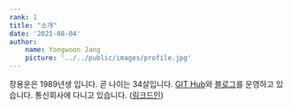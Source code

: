 ```yaml
---
rank: 1
title: "소개" 
date: '2021-08-04'
author:
    name: Yongwoon Jang
    picture: '../../public/images/profile.jpg'
---
```


장용운은 1989년생 입니다. 곧 나이는 34살입니다. [GIT Hub](https://github.com/YongwoonJang)와 [블로그](https://blog.naver.com/jyy3k)를 운영하고 있습니다. 통신회사에 다니고 있습니다. ([링크드인](https://www.linkedin.com/in/용운-장-b551b892/))